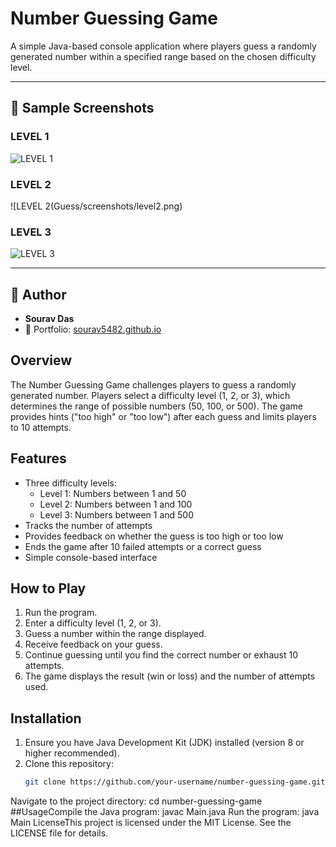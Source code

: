 # Number Guessing Game

A simple Java-based console application where players guess a randomly generated number within a specified range based on the chosen difficulty level.


---

## 📸 Sample Screenshots

###  LEVEL 1
![LEVEL 1](Guess/screenshots/level1.png)

### LEVEL 2
![LEVEL 2(Guess/screenshots/level2.png)

### LEVEL 3
![LEVEL 3](Guess/screenshots/level3.png)



---

## 🙌 Author

- **Sourav Das**
- 📧 Portfolio: [sourav5482.github.io](https://sourav5482.github.io)

## Overview
The Number Guessing Game challenges players to guess a randomly generated number. Players select a difficulty level (1, 2, or 3), which determines the range of possible numbers (50, 100, or 500). The game provides hints ("too high" or "too low") after each guess and limits players to 10 attempts.

## Features
- Three difficulty levels:
  - Level 1: Numbers between 1 and 50
  - Level 2: Numbers between 1 and 100
  - Level 3: Numbers between 1 and 500
- Tracks the number of attempts
- Provides feedback on whether the guess is too high or too low
- Ends the game after 10 failed attempts or a correct guess
- Simple console-based interface

## How to Play
1. Run the program.
2. Enter a difficulty level (1, 2, or 3).
3. Guess a number within the range displayed.
4. Receive feedback on your guess.
5. Continue guessing until you find the correct number or exhaust 10 attempts.
6. The game displays the result (win or loss) and the number of attempts used.

## Installation
1. Ensure you have Java Development Kit (JDK) installed (version 8 or higher recommended).
2. Clone this repository:
   ```bash
   git clone https://github.com/your-username/number-guessing-game.git
Navigate to the project directory:
cd number-guessing-game
##UsageCompile the Java program:
javac Main.java
Run the program:
java Main
LicenseThis project is licensed under the MIT License. See the LICENSE file for details.